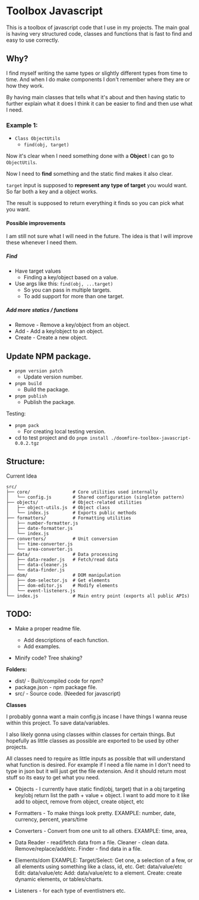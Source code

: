 # Toolbox Javascript

This is a toolbox of javascript code that I use in my projects.
The main goal is having very structured code, classes and functions that is fast to find and easy to use correctly.


## Why?

I find myself writing the same types or slightly different types from time to time.
And when I do make components I don't remember where they are or how they work.

By having main classes that tells what it's about and then having static to further explain what it does I think it can be easier to find and then use what I need.

### Example 1:

- `Class ObjectUtils`
    - `find(obj, target)`

Now it's clear when I need something done with a **Object** I can go to `ObjectUtils`.

Now I need to **find** something and the static find makes it also clear.

`target` input is supposed to **represent any type of target** you would want. 
So far both a key and a object works.

The result is supposed to return everything it finds so you can pick what you want.

#### Possible improvements

I am still not sure what I will need in the future.
The idea is that I will improve these whenever I need them.

##### Find

- Have target values
    - Finding a key/object based on a value.
- Use args like this: `find(obj, ...target)`
    - So you can pass in multiple targets.
    - To add support for more than one target.

##### Add more statics / functions

- Remove - Remove a key/object from an object.
- Add - Add a key/object to an object.
- Create - Create a new object.


## Update NPM package.

-  `pnpm version patch`
    - Update version number.
-  `pnpm build`
    - Build the package.
-  `pnpm publish`
    - Publish the package.

Testing:
-  `pnpm pack`
    - For creating local testing version.
- cd to test project and do `pnpm install ./doomfire-toolbox-javascript-0.0.2.tgz`


## Structure:

Current Idea

```
src/
├── core/                # Core utilities used internally
│   └── config.js        # Shared configuration (singleton pattern)
├── objects/             # Object-related utilities
│   ├── object-utils.js  # Object class
│   └── index.js         # Exports public methods
├── formatters/          # Formatting utilities
│   ├── number-formatter.js
│   ├── date-formatter.js
│   └── index.js
├── converters/          # Unit conversion
│   ├── time-converter.js
│   └── area-converter.js
├── data/                # Data processing
│   ├── data-reader.js   # Fetch/read data
│   ├── data-cleaner.js
│   └── data-finder.js
├── dom/                 # DOM manipulation
│   ├── dom-selector.js  # Get elements
│   ├── dom-editor.js    # Modify elements
│   └── event-listeners.js
└── index.js             # Main entry point (exports all public APIs)
```


## TODO:

- Make a proper readme file.
    - Add descriptions of each function.
    - Add examples.

- Minify code? Tree shaking?


**Folders:**
- dist/ - Built/compiled code for npm?
- package.json - npm package file.
- src/ - Source code. (Needed for javascript)

**Classes**

I probably gonna want a main config.js incase I have things I wanna reuse within this project.
To save data/variables.

I also likely gonna using classes within classes for certain things. But hopefully as little classes as possible are exported to be used by other projects.

All classes need to require as little inputs as possible that will understand what function is desired.
For example if I need a file name in I don't need to type in json but it will just get the file extension.
And it should return most stuff so its easy to get what you need.



- Objects - I currently have static find(obj, target) that in a obj targeting key/obj return list the path + value + object.
I want to add more to it like add to object, remove from object, create object, etc
- Formatters - To make things look pretty.
    EXAMPLE: 
    number, 
    date, 
    currency, 
    percent, 
    years/time
- Converters - Convert from one unit to all others.
    EXAMPLE:
    time,
    area,

- Data
    Reader - read/fetch data from a file.
    Cleaner - clean data. Remove/replace/add/etc.
    Finder - find data in a file.

- Elements/dom
EXAMPLE:
    Target/Select: Get one, a selection of a few, or all elements using something like a class, id, etc.
    Get: data/value/etc
    Edit: data/value/etc
    Add: data/value/etc to a element.
    Create: create dynamic elements, or tables/charts.
- Listeners - for each type of eventlistners etc.
